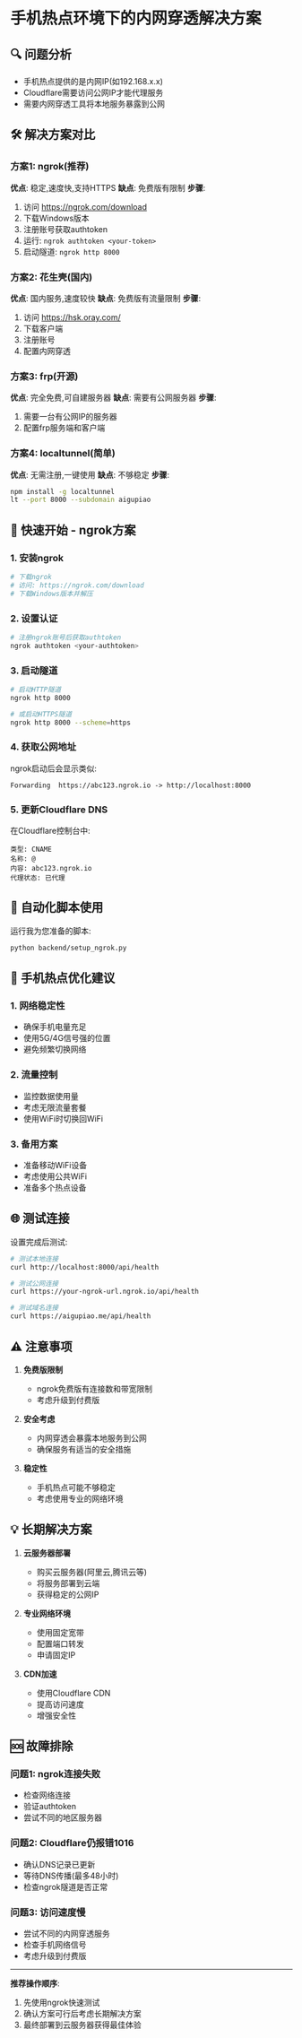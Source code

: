 # 手机热点环境下的内网穿透解决方案

## 🔍 **问题分析**
- 手机热点提供的是内网IP(如192.168.x.x)
- Cloudflare需要访问公网IP才能代理服务
- 需要内网穿透工具将本地服务暴露到公网

## 🛠️ **解决方案对比**

### **方案1: ngrok(推荐)**
**优点**: 稳定,速度快,支持HTTPS
**缺点**: 免费版有限制
**步骤**:
1. 访问 https://ngrok.com/download
2. 下载Windows版本
3. 注册账号获取authtoken
4. 运行: `ngrok authtoken <your-token>`
5. 启动隧道: `ngrok http 8000`

### **方案2: 花生壳(国内)**
**优点**: 国内服务,速度较快
**缺点**: 免费版有流量限制
**步骤**:
1. 访问 https://hsk.oray.com/
2. 下载客户端
3. 注册账号
4. 配置内网穿透

### **方案3: frp(开源)**
**优点**: 完全免费,可自建服务器
**缺点**: 需要有公网服务器
**步骤**:
1. 需要一台有公网IP的服务器
2. 配置frp服务端和客户端

### **方案4: localtunnel(简单)**
**优点**: 无需注册,一键使用
**缺点**: 不够稳定
**步骤**:
```bash
npm install -g localtunnel
lt --port 8000 --subdomain aigupiao
```

## 🚀 **快速开始 - ngrok方案**

### 1. 安装ngrok
```bash
# 下载ngrok
# 访问: https://ngrok.com/download
# 下载Windows版本并解压
```

### 2. 设置认证
```bash
# 注册ngrok账号后获取authtoken
ngrok authtoken <your-authtoken>
```

### 3. 启动隧道
```bash
# 启动HTTP隧道
ngrok http 8000

# 或启动HTTPS隧道
ngrok http 8000 --scheme=https
```

### 4. 获取公网地址
ngrok启动后会显示类似:
```
Forwarding  https://abc123.ngrok.io -> http://localhost:8000
```

### 5. 更新Cloudflare DNS
在Cloudflare控制台中:
```
类型: CNAME
名称: @
内容: abc123.ngrok.io
代理状态: 已代理
```

## 🔧 **自动化脚本使用**

运行我为您准备的脚本:
```bash
python backend/setup_ngrok.py
```

## 📱 **手机热点优化建议**

### 1. 网络稳定性
- 确保手机电量充足
- 使用5G/4G信号强的位置
- 避免频繁切换网络

### 2. 流量控制
- 监控数据使用量
- 考虑无限流量套餐
- 使用WiFi时切换回WiFi

### 3. 备用方案
- 准备移动WiFi设备
- 考虑使用公共WiFi
- 准备多个热点设备

## 🌐 **测试连接**

设置完成后测试:
```bash
# 测试本地连接
curl http://localhost:8000/api/health

# 测试公网连接
curl https://your-ngrok-url.ngrok.io/api/health

# 测试域名连接
curl https://aigupiao.me/api/health
```

## ⚠️ **注意事项**

1. **免费版限制**
   - ngrok免费版有连接数和带宽限制
   - 考虑升级到付费版

2. **安全考虑**
   - 内网穿透会暴露本地服务到公网
   - 确保服务有适当的安全措施

3. **稳定性**
   - 手机热点可能不够稳定
   - 考虑使用专业的网络环境

## 💡 **长期解决方案**

1. **云服务器部署**
   - 购买云服务器(阿里云,腾讯云等)
   - 将服务部署到云端
   - 获得稳定的公网IP

2. **专业网络环境**
   - 使用固定宽带
   - 配置端口转发
   - 申请固定IP

3. **CDN加速**
   - 使用Cloudflare CDN
   - 提高访问速度
   - 增强安全性

## 🆘 **故障排除**

### 问题1: ngrok连接失败
- 检查网络连接
- 验证authtoken
- 尝试不同的地区服务器

### 问题2: Cloudflare仍报错1016
- 确认DNS记录已更新
- 等待DNS传播(最多48小时)
- 检查ngrok隧道是否正常

### 问题3: 访问速度慢
- 尝试不同的内网穿透服务
- 检查手机网络信号
- 考虑升级到付费版

---

**推荐操作顺序**:
1. 先使用ngrok快速测试
2. 确认方案可行后考虑长期解决方案
3. 最终部署到云服务器获得最佳体验
